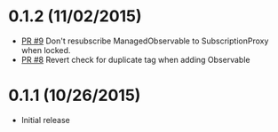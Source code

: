# 0.1.2 (11/02/2015)

* [PR #9](https://git.musta.ch/airbnb/chimas/pull/9) Don't resubscribe ManagedObservable to SubscriptionProxy when locked.
* [PR #8](https://git.musta.ch/airbnb/chimas/pull/8) Revert check for duplicate tag when adding Observable

# 0.1.1 (10/26/2015)

* Initial release